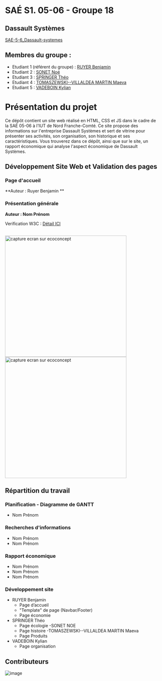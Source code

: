 # SAÉ S1. 05-06 - Groupe 18 

## Dassault Systèmes 

[SAE-5-6_Dassault-systemes](https://noe-sonet.github.io/SAE-5-6_Dassault-systemes.github.io/) 

## Membres du groupe : 

- Etudiant 1 (référent du groupe) :  [RUYER Benjamin](mailto:benjamin.ruyer@edu.univ-fcomte.fr?subject=SAE_1_05_06)
- Etudiant 2 : [SONET Noé](mailto:noe.sonet@edu.univ-fcomte.fr?subject=SAE_1_05_06) 
- Etudiant 3 : [SPRINGER Théo](mailto:theo.springer@edu.univ-fcomte.fr?subject=SAE_1_05_06) 
- Etudiant 4 : [TOMASZEWSKI--VILLALDEA MARTIN Maeva](mailto:maeva.tomaszewski--villaldea_martin@edu.univ-fcomte.fr?subject=SAE_1_05_06) 
- Etudiant 5 : [VADEBOIN Kylian](mailto:kylian.vadeboin@edu.univ-fcomte.fr?subject=SAE_1_05_06) 

# Présentation du projet

Ce dépôt contient un site web réalisé en HTML, CSS et JS dans le cadre de la SAÉ 05-06 à l'IUT de Nord Franche-Comté. Ce site propose des informations sur l'entreprise Dassault Systèmes et sert de vitrine pour présenter ses activités, son organisation, son historique et ses caractéristiques. Vous trouverez dans ce dépôt, ainsi que sur le site, un rapport économique qui analyse l'aspect économique de Dassault Systèmes.





## Développement Site Web et Validation des pages

### Page d'accueil

**Auteur :  Ruyer Benjamin **  


### Présentation générale

**Auteur : Nom Prénom**  

Verification W3C : [Détail ICI](https://validator.w3.org/nu/?showsource=yes&showoutline=yes&showimagereport=yes&doc=https%3A%2F%2Fdemo-am90.github.io%2Fs1-demo%2Findex.html)

<br>
<img src="doc/capture_1_W3C.png" width="400px" alt="capture ecran sur ecoconcept">

<br>
<img src="doc/capture_1_ecoconcept.png" width="400px" alt="capture ecran sur ecoconcept">

## Répartition du travail

### Planification - Diagramme de GANTT

- Nom Prénom

### Recherches d'informations

- Nom Prénom
- Nom Prénom


### Rapport économique

- Nom Prénom
- Nom Prénom
- Nom Prénom

### Développement site

- RUYER Benjamin
  - Page d’accueil
  - "Template" de page (Navbar/Footer)
  - Page économie
- SPRINGER Théo
  - Page écologie
-SONET NOE
  - Page histoire
-TOMASZEWSKI--VILLALDEA MARTIN Maeva
  - Page Produits
- VADEBOIN Kylian
  - Page organisation


## Contributeurs
![image](https://github.com/user-attachments/assets/7a8a6d4a-9446-42e5-b3f7-197f8ea133e6)

